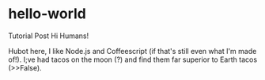 # hello-world
Tutorial Post
Hi Humans!

Hubot here, I like Node.js and Coffeescript (if that's still even what I'm made of!).
I;ve had tacos on the moon (?) and find them far superior to Earth tacos (>>False).
